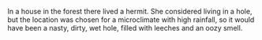 In a house in the forest there lived a hermit. She considered living in a hole, but the location was chosen for a microclimate with high rainfall, so it would have been a nasty, dirty, wet hole, filled with leeches and an oozy smell. 
